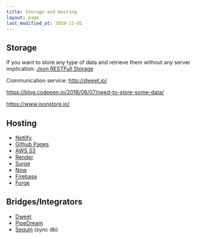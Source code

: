 ```yaml
---
title: Storage and Hosting
layout: page
last_modified_at: 2019-11-01
---
```


## Storage

If you want to store any type of data and retrieve them without any server implication: [Json RESTFull Storage](https://jsonbin.org/)

Communication service: http://dweet.io/

https://blog.codepen.io/2018/06/07/need-to-store-some-data/

https://www.jsonstore.io/

## Hosting

- [Netlify](https://www.netlify.com/)
- [Github Pages](https://pages.github.com/)
- [AWS S3](https://aws.amazon.com/s3/)
- [Render](https://render.com/)
- [Surge](https://surge.sh/)
- [Now](https://zeit.co/home)
- [Firebase](https://firebase.google.com/)
- [Forge](https://getforge.com/)

## Bridges/Integrators

- [Dweet](http://dweet.io/)
- [PipeDream](https://pipedream.com/)
- [Sequin](https://www.sequin.io/) (sync db)